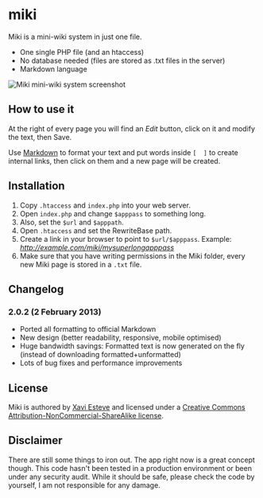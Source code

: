 miki
================

Miki is a mini-wiki system in just one file.

 - One single PHP file (and an htaccess)
 - No database needed (files are stored as .txt files in the server)
 - Markdown language

![Miki mini-wiki system screenshot](http://xaviesteve.com/wp-content/uploads/2013/02/Screen-Shot-2013-02-02-at-10.45.37.png)

How to use it
----------------------

At the right of every page you will find an *Edit* button, click on it and modify the text, then Save.

Use [Markdown](http://daringfireball.net/projects/markdown/syntax) to format your text and put words inside `[  ]` to create internal links, then click on them and a new page will be created.


Installation
----------------------

1. Copy `.htaccess` and `index.php` into your web server.
2. Open `index.php` and change `$apppass` to something long.
3. Also, set the `$url` and `$apppath`.
4. Open `.htaccess` and set the RewriteBase path.
5. Create a link in your browser to point to `$url/$apppass`. Example: *http://example.com/miki/mysuperlongapppass*
6. Make sure that you have writing permissions in the Miki folder, every new Miki page is stored in a `.txt` file.


Changelog
---------------------

### 2.0.2 (2 February 2013)
- Ported all formatting to official Markdown
- New design (better readability, responsive, mobile optimised)
- Huge bandwidth savings: Formatted text is now generated on the fly (instead of downloading formatted+unformatted)
- Lots of bug fixes and performance improvements



License
---------------------

Miki is authored by [Xavi Esteve](http://xaviesteve.com/) and licensed under a [Creative Commons Attribution-NonCommercial-ShareAlike license](http://creativecommons.org/licenses/by-nc-sa/3.0/).


Disclaimer
---------------------

There are still some things to iron out. The app right now is a great concept though. This code hasn't been tested in a production environment or been under any security audit. While it should be safe, please check the code by yourself, I am not responsible for any damage.
